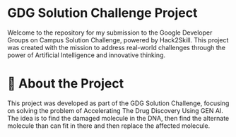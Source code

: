 # GDG Solution Challenge Project
Welcome to the repository for my submission to the Google Developer Groups on Campus Solution Challenge, powered by Hack2Skill. This project was created with the mission to address real-world challenges through the power of Artificial Intelligence and innovative thinking.

# 🚀 About the Project
This project was developed as part of the GDG Solution Challenge, focusing on solving the problem of Accelerating The Drug Discovery Using GEN AI.
The idea is to find the damaged molecule in the DNA, then find the alternate molecule than can fit in there and then replace the affected molecule.
